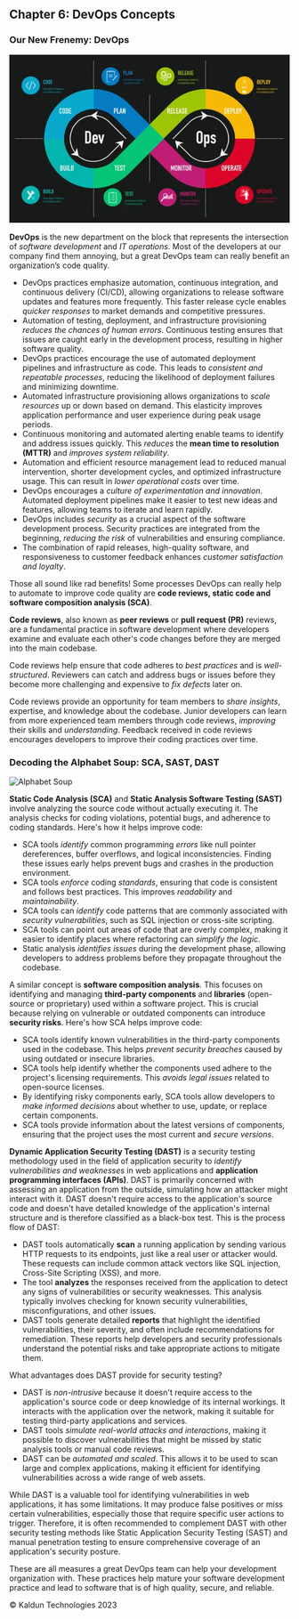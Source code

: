 ## Chapter 6: DevOps Concepts <a id="ch06-devops"></a>

### Our New Frenemy: DevOps

![DevOps](/images/devops.jpg "DevOps")

**DevOps** is the new department on the block that represents the intersection of _software development_ and _IT operations_. Most of the developers at our company find them annoying, but a great DevOps team can really benefit an organization’s code quality.
- DevOps practices emphasize automation, continuous integration, and continuous delivery (CI/CD), allowing organizations to release software updates and features more frequently. This faster release cycle enables _quicker responses_ to market demands and competitive pressures.
- Automation of testing, deployment, and infrastructure provisioning _reduces the chances of human errors_. Continuous testing ensures that issues are caught early in the development process, resulting in higher software quality.
- DevOps practices encourage the use of automated deployment pipelines and infrastructure as code. This leads to _consistent and repeatable processes_, reducing the likelihood of deployment failures and minimizing downtime.
- Automated infrastructure provisioning allows organizations to _scale resources_ up or down based on demand. This elasticity improves application performance and user experience during peak usage periods.
- Continuous monitoring and automated alerting enable teams to identify and address issues quickly. This _reduces_ the **mean time to resolution (MTTR)** and _improves system reliability_.
- Automation and efficient resource management lead to reduced manual intervention, shorter development cycles, and optimized infrastructure usage. This can result in _lower operational costs_ over time.
- DevOps encourages a _culture of experimentation and innovation_. Automated deployment pipelines make it easier to test new ideas and features, allowing teams to iterate and learn rapidly.
- DevOps includes _security_ as a crucial aspect of the software development process. Security practices are integrated from the beginning, _reducing the risk_ of vulnerabilities and ensuring compliance.
- The combination of rapid releases, high-quality software, and responsiveness to customer feedback enhances _customer satisfaction and loyalty_.

Those all sound like rad benefits! Some processes DevOps can really help to automate to improve code quality are **code reviews, static code and software composition analysis (SCA)**.

**Code reviews**, also known as **peer reviews** or **pull request (PR)** reviews, are a fundamental practice in software development where developers examine and evaluate each other's code changes before they are merged into the main codebase.

Code reviews help ensure that code adheres to _best practices_ and is _well-structured_. Reviewers can catch and address bugs or issues before they become more challenging and expensive to _fix defects_ later on.

Code reviews provide an opportunity for team members to _share insights_, expertise, and knowledge about the codebase. Junior developers can learn from more experienced team members through code reviews, _improving_ their skills and _understanding_. Feedback received in code reviews encourages developers to improve their coding practices over time.

### Decoding the Alphabet Soup: SCA, SAST, DAST

![Alphabet Soup](/images/alphabet-soup-help.jpg "Alphabet Soup")

**Static Code Analysis (SCA)** and **Static Analysis Software Testing (SAST)** involve analyzing the source code without actually executing it. The analysis checks for coding violations, potential bugs, and adherence to coding standards. Here's how it helps improve code:
- SCA tools _identify_ common programming _errors_ like null pointer dereferences, buffer overflows, and logical inconsistencies. Finding these issues early helps prevent bugs and crashes in the production environment.
- SCA tools _enforce_ coding _standards_, ensuring that code is consistent and follows best practices. This improves _readability_ and _maintainability_.
- SCA tools can _identify_ code patterns that are commonly associated with _security vulnerabilities_, such as SQL injection or cross-site scripting.
- SCA tools can point out areas of code that are overly complex, making it easier to identify places where refactoring can _simplify the logic_.
- Static analysis _identifies issues_ during the development phase, allowing developers to address problems before they propagate throughout the codebase.

A similar concept is **software composition analysis**. This focuses on identifying and managing **third-party components** and **libraries** (open-source or proprietary) used within a software project. This is crucial because relying on vulnerable or outdated components can introduce **security risks**. Here's how SCA helps improve code:
- SCA tools identify known vulnerabilities in the third-party components used in the codebase. This helps _prevent security breaches_ caused by using outdated or insecure libraries.
- SCA tools help identify whether the components used adhere to the project's licensing requirements. This _avoids legal issues_ related to open-source licenses.
- By identifying risky components early, SCA tools allow developers to _make informed decisions_ about whether to use, update, or replace certain components.
- SCA tools provide information about the latest versions of components, ensuring that the project uses the most current and _secure versions_.

**Dynamic Application Security Testing (DAST)** is a security testing methodology used in the field of application security to _identify vulnerabilities and weaknesses_ in web applications and **application programming interfaces (APIs)**. DAST is primarily concerned with assessing an application from the outside, simulating how an attacker might interact with it. DAST doesn't require access to the application's source code and doesn't have detailed knowledge of the application's internal structure and is therefore classified as a black-box test. This is the process flow of DAST:
- DAST tools automatically **scan** a running application by sending various HTTP requests to its endpoints, just like a real user or attacker would. These requests can include common attack vectors like SQL injection, Cross-Site Scripting (XSS), and more.
- The tool **analyzes** the responses received from the application to detect any signs of vulnerabilities or security weaknesses. This analysis typically involves checking for known security vulnerabilities, misconfigurations, and other issues.
- DAST tools generate detailed **reports** that highlight the identified vulnerabilities, their severity, and often include recommendations for remediation. These reports help developers and security professionals understand the potential risks and take appropriate actions to mitigate them.

What advantages does DAST provide for security testing?
- DAST is _non-intrusive_ because it doesn't require access to the application's source code or deep knowledge of its internal workings. It interacts with the application over the network, making it suitable for testing third-party applications and services.
- DAST tools _simulate real-world attacks and interactions_, making it possible to discover vulnerabilities that might be missed by static analysis tools or manual code reviews.
- DAST can be _automated and scaled_. This allows it to be used to scan large and complex applications, making it efficient for identifying vulnerabilities across a wide range of web assets.

While DAST is a valuable tool for identifying vulnerabilities in web applications, it has some limitations. It may produce false positives or miss certain vulnerabilities, especially those that require specific user actions to trigger. Therefore, it is often recommended to complement DAST with other security testing methods like Static Application Security Testing (SAST) and manual penetration testing to ensure comprehensive coverage of an application's security posture.

These are all measures a great DevOps team can help your development organization with. These practices help mature your software development practice and lead to software that is of high quality, secure, and reliable.

&copy; Kaldun Technologies 2023
